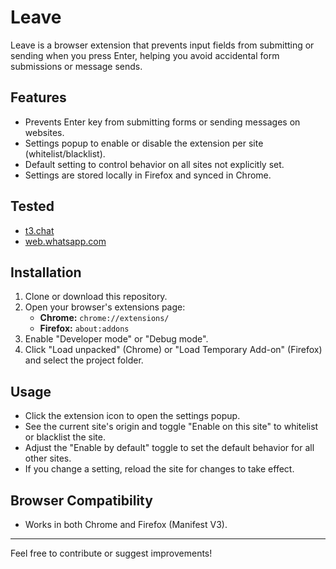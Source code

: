 # Leave

Leave is a browser extension that prevents input fields from submitting or sending when you press Enter, helping you avoid accidental form submissions or message sends.

## Features
- Prevents Enter key from submitting forms or sending messages on websites.
- Settings popup to enable or disable the extension per site (whitelist/blacklist).
- Default setting to control behavior on all sites not explicitly set.
- Settings are stored locally in Firefox and synced in Chrome.

## Tested
- [t3.chat](https://t3.chat/)
- [web.whatsapp.com](https://web.whatsapp.com/)

## Installation
1. Clone or download this repository.
2. Open your browser's extensions page:
   - **Chrome:** `chrome://extensions/`
   - **Firefox:** `about:addons`
3. Enable "Developer mode" or "Debug mode".
4. Click "Load unpacked" (Chrome) or "Load Temporary Add-on" (Firefox) and select the project folder.

## Usage
- Click the extension icon to open the settings popup.
- See the current site's origin and toggle "Enable on this site" to whitelist or blacklist the site.
- Adjust the "Enable by default" toggle to set the default behavior for all other sites.
- If you change a setting, reload the site for changes to take effect.

## Browser Compatibility
- Works in both Chrome and Firefox (Manifest V3).

---

Feel free to contribute or suggest improvements!
